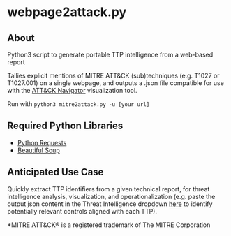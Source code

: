 # webpage2attack.py

## About
Python3 script to generate portable TTP intelligence from a web-based report

Tallies explicit mentions of MITRE ATT&CK (sub)techniques (e.g. T1027 or T1027.001) on a single webpage, and outputs a .json file compatible for use with the [ATT&CK Navigator](https://mitre-attack.github.io/attack-navigator/) visualization tool.

Run with <code>python3 mitre2attack.py -u [your url]</code>

## Required Python Libraries
* [Python Requests](https://docs.python-requests.org/en/latest/user/install/#install)
* [Beautiful Soup](https://www.crummy.com/software/BeautifulSoup/bs4/doc/#installing-beautiful-soup)

## Anticipated Use Case
Quickly extract TTP identifiers from a given technical report, for threat intelligence analysis, visualization, and operationalization (e.g. paste the output json content in the Threat Intelligence dropdown [here](https://controlcompass.github.io/risk) to identify potentially relevant controls aligned with each TTP).

*MITRE ATT&CK® is a registered trademark of The MITRE Corporation
